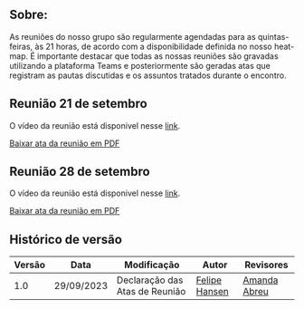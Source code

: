 ## Sobre:
As reuniões do nosso grupo são regularmente agendadas para as quintas-feiras, às 21 horas, de acordo com a disponibilidade definida no nosso heat-map. É importante destacar que todas as nossas reuniões são gravadas utilizando a plataforma Teams e posteriormente são geradas atas que registram as pautas discutidas e os assuntos tratados durante o encontro.

## Reunião 21 de setembro
O vídeo da reunião está disponivel nesse <a href="https://unbbr.sharepoint.com/sites/IHC-Grupo5/_layouts/15/stream.aspx?id=%2Fsites%2FIHC%2DGrupo5%2FDocumentos%20Compartilhados%2FGeneral%2FRecordings%2FNova%20reuni%C3%A3o%20do%20canal%2D20230921%5F211912%2DGrava%C3%A7%C3%A3o%20de%20Reuni%C3%A3o%2Emp4" target= "_blank">link</a>.

[Baixar ata da reunião em PDF](https://github.com/Interacao-Humano-Computador/2023.2-Grupo05/raw/main/docs/atas/02_Ata28_09.pdf)


## Reunião 28 de setembro
O vídeo da reunião está disponivel nesse <a href="https://unbbr.sharepoint.com/sites/IHC-Grupo5/_layouts/15/stream.aspx?id=%2Fsites%2FIHC%2DGrupo5%2FDocumentos%20Compartilhados%2FGeneral%2FRecordings%2FReuni%C3%A3o%20em%20%5FGeneral%5F%2D20230928%5F211036%2DGrava%C3%A7%C3%A3o%20de%20Reuni%C3%A3o%2Emp4" target= "_blank">link</a>.



[Baixar ata da reunião em PDF](https://github.com/Interacao-Humano-Computador/2023.2-Grupo05/raw/main/docs/atas/02_Ata28_09.pdf)


## Histórico de versão

| Versão | Data       | Modificação                             | Autor                         | Revisores                         |
| ------ | ---------- | --------------------------------------- | ----------------------------- |-----------------------------------|
|    1.0   |   29/09/2023   |   Declaração das Atas de Reunião | [Felipe Hansen](https://github.com/FHansen98) | [Amanda Abreu](https://github.com/Amandaaaaabreu) |